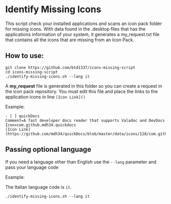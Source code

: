 # Identify Missing Icons

This script check your installed applications and scans an icon pack folder for missing icons. With data found in the .desktop files that has the applications information of your system, it generates a my_request.txt file that contains all the icons that are missing from an Icon Pack.

## How to use:

```
git clone https://github.com/btd1337/icons-missing-script
cd icons-missing-script
./identify-missing-icons.sh --lang it
```

A **my_request** file is generated in this folder so you can create a request in the icon pack repository. You must edit this file and place the links to the application icons in line `[Icon Link]()`

Example:

```
- [ ] quickDocs
Comment=A fast developer docs reader that supports Valadoc and DevDocs
Icon=com.github.mdh34.quickdocs
[Icon Link](https://github.com/mdh34/quickDocs/blob/master/data/icons/128/com.github.mdh34.quickdocs.svg)
```

## Passing optional language

If you need a language other than English use the `--lang` parameter and pass your language code

Example:

The Italian language code is `it`.

```
./identify-missing-icons.sh --lang it

```